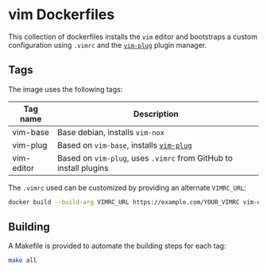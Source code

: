 # vim Dockerfiles

This collection of dockerfiles installs the `vim` editor and bootstraps a custom configuration using `.vimrc` and the [`vim-plug`][vim plug] plugin manager.

## Tags

The image uses the following tags:

| Tag name    | Description
| --------    | -----------
| vim-base    | Base debian, installs `vim-nox`
| vim-plug    | Based on `vim-base`, installs [`vim-plug`][vim plug]
| vim-editor  | Based on `vim-plug`, uses `.vimrc` from GitHub to install plugins

[vim plug]: https://github.com/junegunn/vim-plug

The `.vimrc` used can be customized by providing an alternate `VIMRC_URL`:

```bash
docker build --build-arg VIMRC_URL https://example.com/YOUR_VIMRC vim-editor
```

## Building

A Makefile is provided to automate the building steps for each tag:

```sh
make all
```
